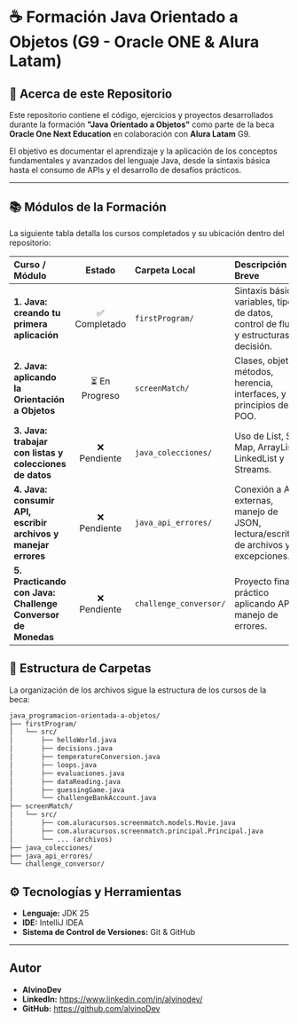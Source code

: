 # ☕ Formación Java Orientado a Objetos (G9 - Oracle ONE & Alura Latam)

## 🌟 Acerca de este Repositorio

Este repositorio contiene el código, ejercicios y proyectos desarrollados durante la formación **"Java Orientado a Objetos"** como parte de la beca **Oracle One Next Education** en colaboración con **Alura Latam** G9.

El objetivo es documentar el aprendizaje y la aplicación de los conceptos fundamentales y avanzados del lenguaje Java, desde la sintaxis básica hasta el consumo de APIs y el desarrollo de desafíos prácticos.

---

## 📚 Módulos de la Formación

La siguiente tabla detalla los cursos completados y su ubicación dentro del repositorio:

| Curso / Módulo | Estado | Carpeta Local | Descripción Breve |
| :--- | :---: | :--- | :--- |
| **1. Java: creando tu primera aplicación** | ✅ Completado | `firstProgram/` | Sintaxis básica, variables, tipos de datos, control de flujo y estructuras de decisión. |
| **2. Java: aplicando la Orientación a Objetos** | ⏳ En Progreso | `screenMatch/` | Clases, objetos, métodos, herencia, interfaces, y principios de POO. |
| **3. Java: trabajar con listas y colecciones de datos** | ❌ Pendiente | `java_colecciones/` | Uso de List, Set, Map, ArrayList, LinkedList y Streams. |
| **4. Java: consumir API, escribir archivos y manejar errores** | ❌ Pendiente | `java_api_errores/` | Conexión a APIs externas, manejo de JSON, lectura/escritura de archivos y excepciones. |
| **5. Practicando con Java: Challenge Conversor de Monedas** | ❌ Pendiente | `challenge_conversor/` | Proyecto final práctico aplicando API y manejo de errores. |


## 📂 Estructura de Carpetas

La organización de los archivos sigue la estructura de los cursos de la beca:

```txt
java_programacion-orientada-a-objetos/
├── firstProgram/
│   └── src/
│       ├── helloWorld.java
│       ├── decisions.java
│       ├── temperatureConversion.java
│       ├── loops.java
│       ├── evaluaciones.java
│       ├── dataReading.java
│       ├── guessingGame.java
│       └── challengeBankAccount.java
├── screenMatch/
│   └── src/
│       ├── com.aluracursos.screenmatch.models.Movie.java
│       ├── com.aluracursos.screenmatch.principal.Principal.java
│       └── ... (archivos)
├── java_colecciones/
├── java_api_errores/
└── challenge_conversor/
```

## ⚙️ Tecnologías y Herramientas

* **Lenguaje:** JDK 25
* **IDE:** IntelliJ IDEA
* **Sistema de Control de Versiones:** Git & GitHub

---

## Autor

* **AlvinoDev**
* **LinkedIn:** https://www.linkedin.com/in/alvinodev/
* **GitHub:** https://github.com/alvinoDev